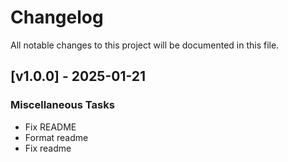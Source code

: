 # Changelog

All notable changes to this project will be documented in this file.

## [v1.0.0] - 2025-01-21

### Miscellaneous Tasks

- Fix README
- Format readme
- Fix readme

